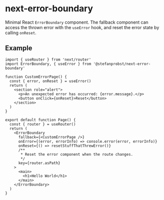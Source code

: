 # next-error-boundary

Minimal React `ErrorBoundary` component. The fallback component can access the thrown error with the
`useError` hook, and reset the error state by calling `onReset`.

## Example

```tsx
import { useRouter } from 'next/router'
import ErrorBoundary, { useError } from '@stefanprobst/next-error-boundary'

function CustomErrorPage() {
  const { error, onReset } = useError()
  return (
    <section role="alert">
      <p>An unexpected error has occurred: {error.message}.</p>
      <button onClick={onReset}>Reset</button>
    </section>
  )
}

export default function Page() {
  const { router } = useRouter()
  return (
    <ErrorBoundary
      fallback={<CustomErrorPage />}
      onError={(error, errorInfo) => console.error(error, errorInfo)}
      onReset={() => resetStuffThatThrewError()}
      /**
       * Reset the error component when the route changes.
       */
      key={router.asPath}
    >
      <main>
        <h1>Hello World</h1>
      </main>
    </ErrorBoundary>
  )
}
```
